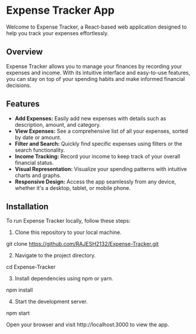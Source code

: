 # Expense Tracker App

Welcome to Expense Tracker, a React-based web application designed to help you track your expenses effortlessly.

## Overview

Expense Tracker allows you to manage your finances by recording your expenses and income. With its intuitive interface and easy-to-use features, you can stay on top of your spending habits and make informed financial decisions.

## Features

- **Add Expenses:** Easily add new expenses with details such as description, amount, and category.
- **View Expenses:** See a comprehensive list of all your expenses, sorted by date or amount.
- **Filter and Search:** Quickly find specific expenses using filters or the search functionality.
- **Income Tracking:** Record your income to keep track of your overall financial status.
- **Visual Representation:** Visualize your spending patterns with intuitive charts and graphs.
- **Responsive Design:** Access the app seamlessly from any device, whether it's a desktop, tablet, or mobile phone.

## Installation

To run Expense Tracker locally, follow these steps:

1. Clone this repository to your local machine.

git clone https://github.com/RAJESH2132/Expense-Tracker.git


2. Navigate to the project directory.
   
cd Expense-Tracker

3. Install dependencies using npm or yarn.

npm install

4. Start the development server.

npm start

Open your browser and visit http://localhost:3000 to view the app.

